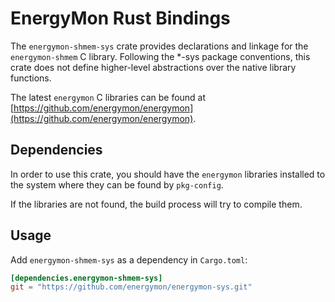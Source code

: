 # EnergyMon Rust Bindings

The `energymon-shmem-sys` crate provides declarations and linkage for the
`energymon-shmem` C library.
Following the *-sys package conventions, this crate does not define
higher-level abstractions over the native library functions.

The latest `energymon` C libraries can be found at
[https://github.com/energymon/energymon](https://github.com/energymon/energymon).

## Dependencies

In order to use this crate, you should have the `energymon` libraries
installed to the system where they can be found by `pkg-config`.

If the libraries are not found, the build process will try to compile them.

## Usage
Add `energymon-shmem-sys` as a dependency in `Cargo.toml`:

```toml
[dependencies.energymon-shmem-sys]
git = "https://github.com/energymon/energymon-sys.git"
```
